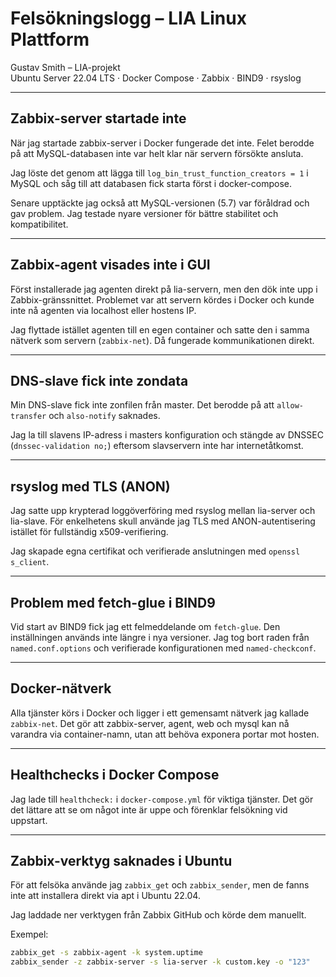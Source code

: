 # Felsökningslogg – LIA Linux Plattform  
Gustav Smith – LIA-projekt  
Ubuntu Server 22.04 LTS · Docker Compose · Zabbix · BIND9 · rsyslog

---

## Zabbix-server startade inte

När jag startade zabbix-server i Docker fungerade det inte. Felet berodde på att MySQL-databasen inte var helt klar när servern försökte ansluta.

Jag löste det genom att lägga till `log_bin_trust_function_creators = 1` i MySQL och såg till att databasen fick starta först i docker-compose.

Senare upptäckte jag också att MySQL-versionen (5.7) var föråldrad och gav problem. Jag testade nyare versioner för bättre stabilitet och kompatibilitet.

---

## Zabbix-agent visades inte i GUI

Först installerade jag agenten direkt på lia-servern, men den dök inte upp i Zabbix-gränssnittet. Problemet var att servern kördes i Docker och kunde inte nå agenten via localhost eller hostens IP.

Jag flyttade istället agenten till en egen container och satte den i samma nätverk som servern (`zabbix-net`). Då fungerade kommunikationen direkt.

---

## DNS-slave fick inte zondata

Min DNS-slave fick inte zonfilen från master. Det berodde på att `allow-transfer` och `also-notify` saknades.

Jag la till slavens IP-adress i masters konfiguration och stängde av DNSSEC (`dnssec-validation no;`) eftersom slavservern inte har internetåtkomst.

---

## rsyslog med TLS (ANON)

Jag satte upp krypterad loggöverföring med rsyslog mellan lia-server och lia-slave. För enkelhetens skull använde jag TLS med ANON-autentisering istället för fullständig x509-verifiering.

Jag skapade egna certifikat och verifierade anslutningen med `openssl s_client`.

---

## Problem med fetch-glue i BIND9

Vid start av BIND9 fick jag ett felmeddelande om `fetch-glue`. Den inställningen används inte längre i nya versioner. Jag tog bort raden från `named.conf.options` och verifierade konfigurationen med `named-checkconf`.

---

## Docker-nätverk

Alla tjänster körs i Docker och ligger i ett gemensamt nätverk jag kallade `zabbix-net`. Det gör att zabbix-server, agent, web och mysql kan nå varandra via container-namn, utan att behöva exponera portar mot hosten.

---

## Healthchecks i Docker Compose

Jag lade till `healthcheck:` i `docker-compose.yml` för viktiga tjänster. Det gör det lättare att se om något inte är uppe och förenklar felsökning vid uppstart.

---

## Zabbix-verktyg saknades i Ubuntu

För att felsöka använde jag `zabbix_get` och `zabbix_sender`, men de fanns inte att installera direkt via apt i Ubuntu 22.04.

Jag laddade ner verktygen från Zabbix GitHub och körde dem manuellt.

Exempel:

```bash
zabbix_get -s zabbix-agent -k system.uptime
zabbix_sender -z zabbix-server -s lia-server -k custom.key -o "123"
